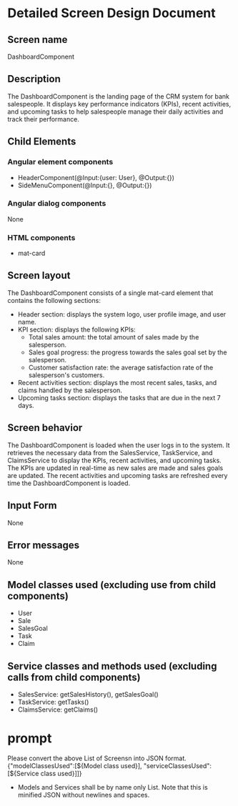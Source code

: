 # Detailed Screen Design Document
## Screen name
DashboardComponent
## Description
The DashboardComponent is the landing page of the CRM system for bank salespeople. It displays key performance indicators (KPIs), recent activities, and upcoming tasks to help salespeople manage their daily activities and track their performance.
## Child Elements
### Angular element components
- HeaderComponent(@Input:{user: User}, @Output:{})
- SideMenuComponent(@Input:{}, @Output:{})
### Angular dialog components
None
### HTML components
- mat-card
## Screen layout
The DashboardComponent consists of a single mat-card element that contains the following sections:
- Header section: displays the system logo, user profile image, and user name.
- KPI section: displays the following KPIs:
  - Total sales amount: the total amount of sales made by the salesperson.
  - Sales goal progress: the progress towards the sales goal set by the salesperson.
  - Customer satisfaction rate: the average satisfaction rate of the salesperson's customers.
- Recent activities section: displays the most recent sales, tasks, and claims handled by the salesperson.
- Upcoming tasks section: displays the tasks that are due in the next 7 days.
## Screen behavior
The DashboardComponent is loaded when the user logs in to the system. It retrieves the necessary data from the SalesService, TaskService, and ClaimsService to display the KPIs, recent activities, and upcoming tasks. The KPIs are updated in real-time as new sales are made and sales goals are updated. The recent activities and upcoming tasks are refreshed every time the DashboardComponent is loaded.
## Input Form
None
## Error messages
None
## Model classes used (excluding use from child components)
- User
- Sale
- SalesGoal
- Task
- Claim
## Service classes and methods used (excluding calls from child components)
- SalesService: getSalesHistory(), getSalesGoal()
- TaskService: getTasks()
- ClaimsService: getClaims()

# prompt
Please convert the above List of Screensn into JSON format.
{"modelClassesUsed":[${Model class used}], "serviceClassesUsed":[${Service class used}]]}
* Models and Services shall be by name only List.
Note that this is minified JSON without newlines and spaces.